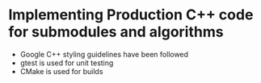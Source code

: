 # Implementing Production C++ code for submodules and algorithms
- Google C++ styling guidelines have been followed
- gtest is used for unit testing
- CMake is used for builds 
